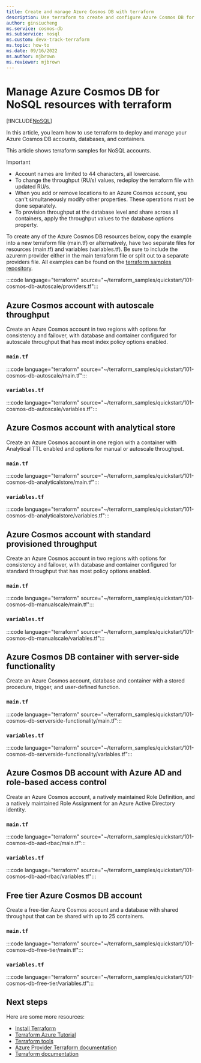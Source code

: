 ```yaml
---
title: Create and manage Azure Cosmos DB with terraform
description: Use terraform to create and configure Azure Cosmos DB for NoSQL 
author: ginsiucheng
ms.service: cosmos-db
ms.subservice: nosql
ms.custom: devx-track-terraform
ms.topic: how-to
ms.date: 09/16/2022
ms.author: mjbrown
ms.reviewer: mjbrown
---
```


# Manage Azure Cosmos DB for NoSQL resources with terraform

[!INCLUDE[NoSQL](../includes/appliesto-nosql.md)]

In this article, you learn how to use terraform to deploy and manage your Azure Cosmos DB accounts, databases, and containers.

This article shows terraform samples for NoSQL accounts.

> [!IMPORTANT]
>
> * Account names are limited to 44 characters, all lowercase.
> * To change the throughput (RU/s) values, redeploy the terraform file with updated RU/s.
> * When you add or remove locations to an Azure Cosmos account, you can't simultaneously modify other properties. These operations must be done separately.
> * To provision throughput at the database level and share across all containers, apply the throughput values to the database options property.

To create any of the Azure Cosmos DB resources below, copy the example into a new terraform file (main.tf) or alternatively, have two separate files for resources (main.tf) and variables (variables.tf). Be sure to include the azurerm provider either in the main terraform file or split out to a separate providers file. All examples can be found on the [terraform samples repository](https://github.com/Azure/terraform).

:::code language="terraform" source="~/terraform_samples/quickstart/101-cosmos-db-autoscale/providers.tf":::

## <a id="create-autoscale"></a>Azure Cosmos account with autoscale throughput

Create an Azure Cosmos account in two regions with options for consistency and failover, with database and container configured for autoscale throughput that has most index policy options enabled.

### `main.tf`

:::code language="terraform" source="~/terraform_samples/quickstart/101-cosmos-db-autoscale/main.tf":::

### `variables.tf`

:::code language="terraform" source="~/terraform_samples/quickstart/101-cosmos-db-autoscale/variables.tf":::

## <a id="create-analytical-store"></a>Azure Cosmos account with analytical store

Create an Azure Cosmos account in one region with a container with Analytical TTL enabled and options for manual or autoscale throughput.

### `main.tf`

:::code language="terraform" source="~/terraform_samples/quickstart/101-cosmos-db-analyticalstore/main.tf":::

### `variables.tf`

:::code language="terraform" source="~/terraform_samples/quickstart/101-cosmos-db-analyticalstore/variables.tf":::

## <a id="create-manual"></a>Azure Cosmos account with standard provisioned throughput

Create an Azure Cosmos account in two regions with options for consistency and failover, with database and container configured for standard throughput that has most policy options enabled.

### `main.tf`

:::code language="terraform" source="~/terraform_samples/quickstart/101-cosmos-db-manualscale/main.tf":::

### `variables.tf`

:::code language="terraform" source="~/terraform_samples/quickstart/101-cosmos-db-manualscale/variables.tf":::

## <a id="create-sproc"></a>Azure Cosmos DB container with server-side functionality

Create an Azure Cosmos account, database and container with a stored procedure, trigger, and user-defined function.

### `main.tf`

:::code language="terraform" source="~/terraform_samples/quickstart/101-cosmos-db-serverside-functionality/main.tf":::

### `variables.tf`

:::code language="terraform" source="~/terraform_samples/quickstart/101-cosmos-db-serverside-functionality/variables.tf":::

## <a id="create-rbac"></a>Azure Cosmos DB account with Azure AD and role-based access control

Create an Azure Cosmos account, a natively maintained Role Definition, and a natively maintained Role Assignment for an Azure Active Directory identity.

### `main.tf`

:::code language="terraform" source="~/terraform_samples/quickstart/101-cosmos-db-aad-rbac/main.tf":::

### `variables.tf`

:::code language="terraform" source="~/terraform_samples/quickstart/101-cosmos-db-aad-rbac/variables.tf":::

## <a id="free-tier"></a>Free tier Azure Cosmos DB account

Create a free-tier Azure Cosmos account and a database with shared throughput that can be shared with up to 25 containers.

### `main.tf`

:::code language="terraform" source="~/terraform_samples/quickstart/101-cosmos-db-free-tier/main.tf":::

### `variables.tf`

:::code language="terraform" source="~/terraform_samples/quickstart/101-cosmos-db-free-tier/variables.tf":::

## Next steps

Here are some more resources:

* [Install Terraform](https://learn.hashicorp.com/tutorials/terraform/install-cli)
* [Terraform Azure Tutorial](https://learn.hashicorp.com/collections/terraform/azure-get-started)
* [Terraform tools](https://www.terraform.io/docs/terraform-tools)
* [Azure Provider Terraform documentation](https://registry.terraform.io/providers/hashicorp/azurerm/latest/docs)
* [Terraform documentation](https://www.terraform.io/docs)

